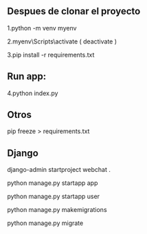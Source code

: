 
## Despues de clonar el proyecto
1.python -m venv myenv

2.myenv\Scripts\activate              ( deactivate )

3.pip install -r requirements.txt


## Run app:

4.python index.py

## Otros
pip freeze > requirements.txt

## Django
django-admin startproject webchat .

python manage.py startapp app

python manage.py startapp user

python manage.py makemigrations

python manage.py migrate





